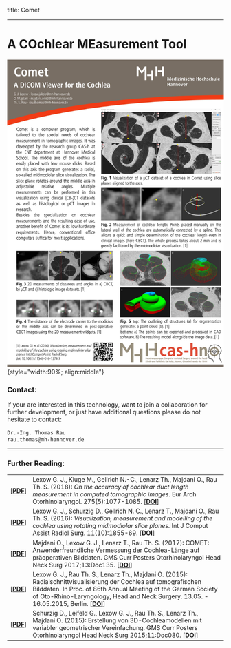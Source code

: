 title: Comet

- - - 

# A COchlear MEasurement Tool

![German Flyer](flyer_en_v2.jpg){style="width:90%; align:middle"}


### Contact:
If your are interested in this technology, want to join a collaboration for further development, or just have additional questions please do not hesitate to contact:

    Dr.-Ing. Thomas Rau
    rau.thomas@mh-hannover.de

- - -

 
### Further Reading:

|    |      |
|----|------| 
| \[[**PDF**](https://link.springer.com/content/pdf/10.1007%2Fs00405-018-4930-7.pdf)\] | Lexow G. J., Kluge M., Gellrich N.-C., Lenarz Th., Majdani O., Rau Th. S. (2018): _On the accuracy of cochlear duct length measurement in computed tomographic images_. Eur Arch Otorhinolaryngol. 275(5):1077-1085. \[[**DOI**](https://doi.org/10.1007/s00405-018-4930-7)\] |
| \[[**PDF**](https://link.springer.com/content/pdf/10.1007%2Fs11548-016-1374-7.pdf)\] | Lexow G. J., Schurzig D., Gellrich N. C., Lenarz T., Majdani O., Rau Th. S. (2016): _Visualization, measurement and modelling of the cochlea using rotating midmodiolar slice planes._ Int J Comput Assist Radiol Surg. 11(10):1855-69. \[[**DOI**](https://doi.org/10.1007/s11548-016-1374-7)\] |
| \[[**PDF**](http://www.egms.de/static/pdf/journals/cpo/2017-13/cpo001689.pdf)\] | Majdani O., Lexow G. J., Lenarz T., Rau Th. S. (2017): COMET: Anwenderfreundliche Vermessung der Cochlea-Länge auf präoperativen Bilddaten. GMS Curr Posters Otorhinolaryngol Head Neck Surg 2017;13:Doc135. \[[**DOI**](http://www.egms.de/static/en/journals/cpo/2017-13/cpo001689.shtml)\] |
| \[[**PDF**](HNO_2015_Poster_Lexow.pdf "Poster")\]    | Lexow G. J., Rau Th. S., Lenarz Th., Majdani O. (2015): Radialschnittvisualisierung der Cochlea auf tomografischen Bilddaten. In Proc. of 86th Annual Meeting of the German Society of Oto-Rhino-Laryngology, Head and Neck Surgery. 13.05. - 16.05.2015, Berlin. \[[**DOI**](http://www.egms.de/static/en/meetings/hnod2015/15hnod096.shtml)\] |
| \[[**PDF**](http://www.egms.de/static/pdf/journals/cpo/2015-11/cpo001045.pdf)\] | Schurzig D., Leifeld G., Lexow G. J., Rau Th. S., Lenarz Th., Majdani O. (2015): Erstellung von 3D-Cochleamodellen mit variabler geometrischer Vereinfachung. GMS Curr Posters Otorhinolaryngol Head Neck Surg 2015;11:Doc080. \[[**DOI**](http://www.egms.de/static/en/journals/cpo/2015-11/cpo001045.shtml)\] |

   
      
